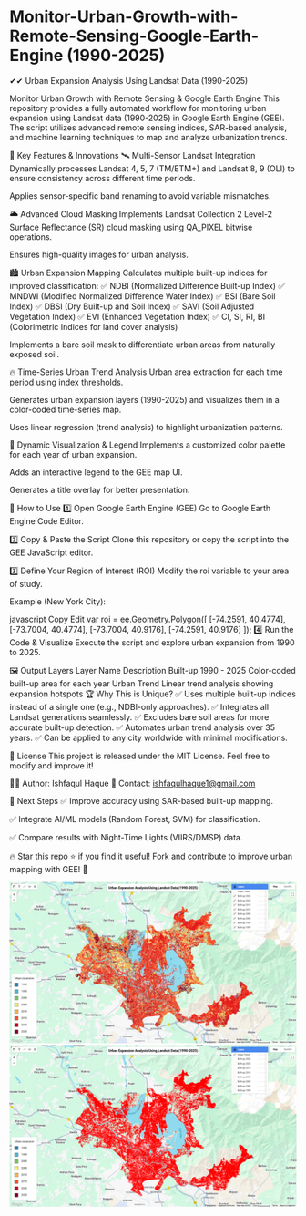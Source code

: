 # Monitor-Urban-Growth-with-Remote-Sensing-Google-Earth-Engine (1990-2025)

✔✔ Urban Expansion Analysis Using Landsat Data (1990-2025)

Monitor Urban Growth with Remote Sensing & Google Earth Engine
This repository provides a fully automated workflow for monitoring urban expansion using Landsat data (1990-2025) in Google Earth Engine (GEE). The script utilizes advanced remote sensing indices, SAR-based analysis, and machine learning techniques to map and analyze urbanization trends.

🚀 Key Features & Innovations
🛰️ Multi-Sensor Landsat Integration
Dynamically processes Landsat 4, 5, 7 (TM/ETM+) and Landsat 8, 9 (OLI) to ensure consistency across different time periods.

Applies sensor-specific band renaming to avoid variable mismatches.

🌥️ Advanced Cloud Masking
Implements Landsat Collection 2 Level-2 Surface Reflectance (SR) cloud masking using QA_PIXEL bitwise operations.

Ensures high-quality images for urban analysis.

🏙️ Urban Expansion Mapping
Calculates multiple built-up indices for improved classification:
✅ NDBI (Normalized Difference Built-up Index)
✅ MNDWI (Modified Normalized Difference Water Index)
✅ BSI (Bare Soil Index)
✅ DBSI (Dry Built-up and Soil Index)
✅ SAVI (Soil Adjusted Vegetation Index)
✅ EVI (Enhanced Vegetation Index)
✅ CI, SI, RI, BI (Colorimetric Indices for land cover analysis)

Implements a bare soil mask to differentiate urban areas from naturally exposed soil.

🔥 Time-Series Urban Trend Analysis
Urban area extraction for each time period using index thresholds.

Generates urban expansion layers (1990-2025) and visualizes them in a color-coded time-series map.

Uses linear regression (trend analysis) to highlight urbanization patterns.

🎨 Dynamic Visualization & Legend
Implements a customized color palette for each year of urban expansion.

Adds an interactive legend to the GEE map UI.

Generates a title overlay for better presentation.

🔧 How to Use
1️⃣ Open Google Earth Engine (GEE)
Go to Google Earth Engine Code Editor.

2️⃣ Copy & Paste the Script
Clone this repository or copy the script into the GEE JavaScript editor.

3️⃣ Define Your Region of Interest (ROI)
Modify the roi variable to your area of study.

Example (New York City):

javascript
Copy
Edit
var roi = ee.Geometry.Polygon([
  [-74.2591, 40.4774], [-73.7004, 40.4774],
  [-73.7004, 40.9176], [-74.2591, 40.9176]
]);
4️⃣ Run the Code & Visualize
Execute the script and explore urban expansion from 1990 to 2025.

🖼️ Output Layers
Layer Name	Description
Built-up 1990 - 2025	Color-coded built-up area for each year
Urban Trend	Linear trend analysis showing expansion hotspots
🏆 Why This is Unique?
✅ Uses multiple built-up indices instead of a single one (e.g., NDBI-only approaches).
✅ Integrates all Landsat generations seamlessly.
✅ Excludes bare soil areas for more accurate built-up detection.
✅ Automates urban trend analysis over 35 years.
✅ Can be applied to any city worldwide with minimal modifications.

📜 License
This project is released under the MIT License. Feel free to modify and improve it!

👨‍💻 Author: Ishfaqul Haque
📩 Contact: ishfaqulhaque1@gmail.com

🔗 Next Steps
✅ Improve accuracy using SAR-based built-up mapping.

✅ Integrate AI/ML models (Random Forest, SVM) for classification.

✅ Compare results with Night-Time Lights (VIIRS/DMSP) data.

🔥 Star this repo ⭐ if you find it useful! Fork and contribute to improve urban mapping with GEE! 🚀

![](https://github.com/IsfacoolGIS/Monitor-Urban-Growth-with-Remote-Sensing-Google-Earth-Engine/blob/b8f73373c918a9c96a64d89e7abc4639edcbbbc7/Screenshot%20(173).png)
![](https://github.com/IsfacoolGIS/Monitor-Urban-Growth-with-Remote-Sensing-Google-Earth-Engine/blob/1dd6028b3d56349e885bd185681c848528d10eaa/Screenshot%20(174).png)
